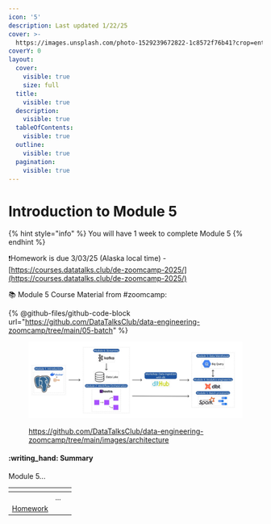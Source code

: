 ```yaml
---
icon: '5'
description: Last updated 1/22/25
cover: >-
  https://images.unsplash.com/photo-1529239672822-1c8572f76b41?crop=entropy&cs=srgb&fm=jpg&ixid=M3wxOTcwMjR8MHwxfHNlYXJjaHwxfHxudW1iZXIlMjA1fGVufDB8fHx8MTczNzYwNTEzNnww&ixlib=rb-4.0.3&q=85
coverY: 0
layout:
  cover:
    visible: true
    size: full
  title:
    visible: true
  description:
    visible: true
  tableOfContents:
    visible: true
  outline:
    visible: true
  pagination:
    visible: true
---
```


# Introduction to Module 5

{% hint style="info" %}
You will have 1 week to complete Module 5
{% endhint %}

:exclamation:Homework is due 3/03/25 (Alaska local time) -  [https://courses.datatalks.club/de-zoomcamp-2025/](https://courses.datatalks.club/de-zoomcamp-2025/)

:books: Module 5 Course Material from #zoomcamp:

{% @github-files/github-code-block url="https://github.com/DataTalksClub/data-engineering-zoomcamp/tree/main/05-batch" %}

<figure><img src="../.gitbook/assets/arch_v4_workshops (1).jpg" alt=""><figcaption><p><a href="https://github.com/DataTalksClub/data-engineering-zoomcamp/tree/main/images/architecture">https://github.com/DataTalksClub/data-engineering-zoomcamp/tree/main/images/architecture</a></p></figcaption></figure>

#### :writing\_hand: Summary

Module 5...

<table data-view="cards"><thead><tr><th></th><th></th><th></th></tr></thead><tbody><tr><td></td><td>...</td><td></td></tr><tr><td><a href="broken-reference">Homework</a></td><td></td><td></td></tr></tbody></table>
